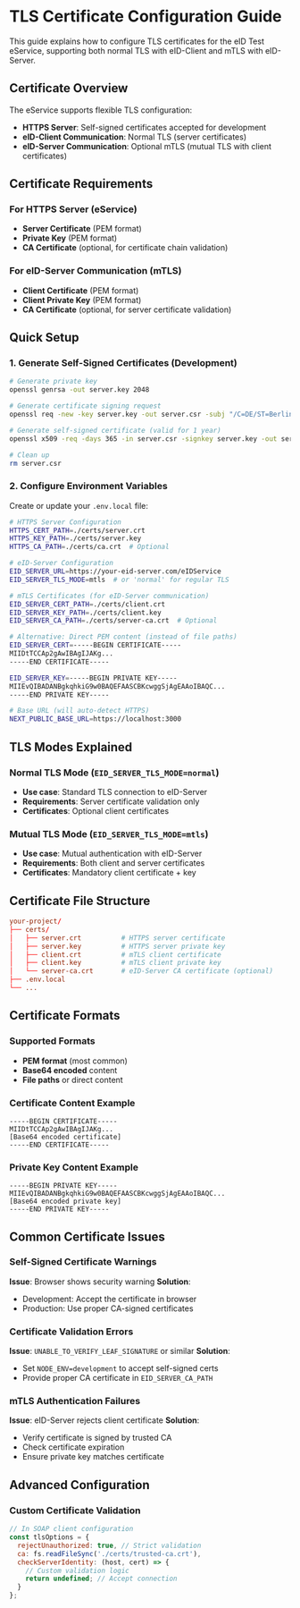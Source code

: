 # TLS Certificate Configuration Guide

This guide explains how to configure TLS certificates for the eID Test eService, supporting both normal TLS with eID-Client and mTLS with eID-Server.

## Certificate Overview

The eService supports flexible TLS configuration:

- **HTTPS Server**: Self-signed certificates accepted for development
- **eID-Client Communication**: Normal TLS (server certificates)
- **eID-Server Communication**: Optional mTLS (mutual TLS with client certificates)

## Certificate Requirements

### For HTTPS Server (eService)

- **Server Certificate** (PEM format)
- **Private Key** (PEM format)
- **CA Certificate** (optional, for certificate chain validation)

### For eID-Server Communication (mTLS)

- **Client Certificate** (PEM format)
- **Client Private Key** (PEM format)
- **CA Certificate** (optional, for server certificate validation)

## Quick Setup

### 1. Generate Self-Signed Certificates (Development)

```bash
# Generate private key
openssl genrsa -out server.key 2048

# Generate certificate signing request
openssl req -new -key server.key -out server.csr -subj "/C=DE/ST=Berlin/L=Berlin/O=eID-Test-eService/CN=localhost"

# Generate self-signed certificate (valid for 1 year)
openssl x509 -req -days 365 -in server.csr -signkey server.key -out server.crt

# Clean up
rm server.csr
```

### 2. Configure Environment Variables

Create or update your `.env.local` file:

```bash
# HTTPS Server Configuration
HTTPS_CERT_PATH=./certs/server.crt
HTTPS_KEY_PATH=./certs/server.key
HTTPS_CA_PATH=./certs/ca.crt  # Optional

# eID-Server Configuration
EID_SERVER_URL=https://your-eid-server.com/eIDService
EID_SERVER_TLS_MODE=mtls  # or 'normal' for regular TLS

# mTLS Certificates (for eID-Server communication)
EID_SERVER_CERT_PATH=./certs/client.crt
EID_SERVER_KEY_PATH=./certs/client.key
EID_SERVER_CA_PATH=./certs/server-ca.crt  # Optional

# Alternative: Direct PEM content (instead of file paths)
EID_SERVER_CERT=-----BEGIN CERTIFICATE-----
MIIDtTCCAp2gAwIBAgIJAKg...
-----END CERTIFICATE-----

EID_SERVER_KEY=-----BEGIN PRIVATE KEY-----
MIIEvQIBADANBgkqhkiG9w0BAQEFAASCBKcwggSjAgEAAoIBAQC...
-----END PRIVATE KEY-----

# Base URL (will auto-detect HTTPS)
NEXT_PUBLIC_BASE_URL=https://localhost:3000
```

## TLS Modes Explained

### Normal TLS Mode (`EID_SERVER_TLS_MODE=normal`)

- **Use case**: Standard TLS connection to eID-Server
- **Requirements**: Server certificate validation only
- **Certificates**: Optional client certificates

### Mutual TLS Mode (`EID_SERVER_TLS_MODE=mtls`)

- **Use case**: Mutual authentication with eID-Server
- **Requirements**: Both client and server certificates
- **Certificates**: Mandatory client certificate + key

## Certificate File Structure

```toml
your-project/
├── certs/
│   ├── server.crt          # HTTPS server certificate
│   ├── server.key          # HTTPS server private key
│   ├── client.crt          # mTLS client certificate
│   ├── client.key          # mTLS client private key
│   └── server-ca.crt       # eID-Server CA certificate (optional)
├── .env.local
└── ...
```

## Certificate Formats

### Supported Formats

- **PEM format** (most common)
- **Base64 encoded** content
- **File paths** or direct content

### Certificate Content Example

```pem
-----BEGIN CERTIFICATE-----
MIIDtTCCAp2gAwIBAgIJAKg...
[Base64 encoded certificate]
-----END CERTIFICATE-----
```

### Private Key Content Example

```pem
-----BEGIN PRIVATE KEY-----
MIIEvQIBADANBgkqhkiG9w0BAQEFAASCBKcwggSjAgEAAoIBAQC...
[Base64 encoded private key]
-----END PRIVATE KEY-----
```

## Common Certificate Issues

### Self-Signed Certificate Warnings

**Issue**: Browser shows security warning
**Solution**:

- Development: Accept the certificate in browser
- Production: Use proper CA-signed certificates

### Certificate Validation Errors

**Issue**: `UNABLE_TO_VERIFY_LEAF_SIGNATURE` or similar
**Solution**:

- Set `NODE_ENV=development` to accept self-signed certs
- Provide proper CA certificate in `EID_SERVER_CA_PATH`

### mTLS Authentication Failures

**Issue**: eID-Server rejects client certificate
**Solution**:

- Verify certificate is signed by trusted CA
- Check certificate expiration
- Ensure private key matches certificate

## Advanced Configuration

### Custom Certificate Validation

```javascript
// In SOAP client configuration
const tlsOptions = {
  rejectUnauthorized: true, // Strict validation
  ca: fs.readFileSync('./certs/trusted-ca.crt'),
  checkServerIdentity: (host, cert) => {
    // Custom validation logic
    return undefined; // Accept connection
  }
};
```
